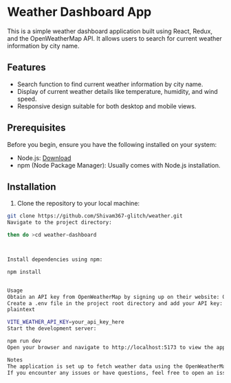 # Weather Dashboard App

This is a simple weather dashboard application built using React, Redux, and the OpenWeatherMap API. It allows users to search for current weather information by city name.

## Features

- Search function to find current weather information by city name.
- Display of current weather details like temperature, humidity, and wind speed.
- Responsive design suitable for both desktop and mobile views.

## Prerequisites

Before you begin, ensure you have the following installed on your system:

- Node.js: [Download](https://nodejs.org/)
- npm (Node Package Manager): Usually comes with Node.js installation.

## Installation

1. Clone the repository to your local machine:

```bash
git clone https://github.com/Shivam367-glitch/weather.git
Navigate to the project directory:

then do >cd weather-dashboard



Install dependencies using npm:

npm install


Usage
Obtain an API key from OpenWeatherMap by signing up on their website: OpenWeatherMap API
Create a .env file in the project root directory and add your API key:
plaintext

VITE_WEATHER_API_KEY=your_api_key_here
Start the development server:

npm run dev
Open your browser and navigate to http://localhost:5173 to view the application.

Notes
The application is set up to fetch weather data using the OpenWeatherMap API. Ensure you have a stable internet connection for the application to work properly.
If you encounter any issues or have questions, feel free to open an issue on the GitHub repository.
